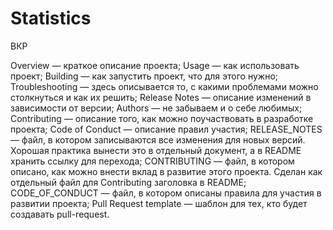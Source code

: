 # Statistics
ВКР

Overview — краткое описание проекта;
Usage — как использовать проект;
Building — как запустить проект, что для этого нужно;
Troubleshooting — здесь описывается то, с какими проблемами можно столкнуться и как их решить;
Release Notes — описание изменений в зависимости от версии;
Authors — не забываем и о себе любимых;
Contributing — описание того, как можно поучаствовать в разработке проекта;
Code of Conduct — описание правил участия;
RELEASE_NOTES — файл, в котором записываются все изменения для новых версий. Хорошая практика вынести это в отдельный документ, а в README хранить ссылку для перехода;
CONTRIBUTING — файл, в котором описано, как можно внести вклад в развитие этого проекта. Сделан как отдельный файл для Contributing заголовка в README;
CODE_OF_CONDUCT — файл, в котором описаны правила для участия в развитии проекта;
Pull Request template — шаблон для тех, кто будет создавать pull-request.
